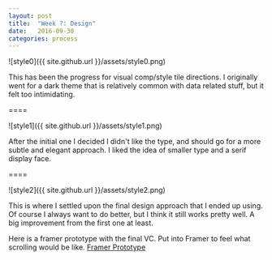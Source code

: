 ```yaml
---
layout: post
title:  "Week ?: Design"
date:   2016-09-30
categories: process
---
```


![style0]({{ site.github.url }}/assets/style0.png)

This has been the progress for visual comp/style tile directions. I originally went for a dark theme that is relatively common with data related stuff, but it felt too intimidating.

====

![style1]({{ site.github.url }}/assets/style1.png)

After the initial one I decided I didn't like the type, and should go for a more subtle and elegant approach. I liked the idea of smaller type and a serif display face.

====

![style2]({{ site.github.url }}/assets/style2.png)

This is where I settled upon the final design approach that I ended up using. Of course I always want to do better, but I think it still works pretty well. A big improvement from the first one at least.

Here is a framer prototype with the final VC. Put into Framer to feel what scrolling would be like. [Framer Prototype][framer]

[framer]: http://share.framerjs.com/3rurf8qudmah/